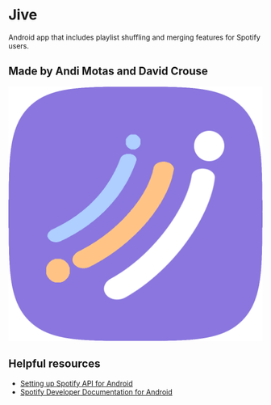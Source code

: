 # Jive

Android app that includes playlist shuffling and merging features for Spotify users.

## Made by Andi Motas and David Crouse

![jive](https://github.com/tyopoyt/jive/blob/develop/app/src/main/res/drawable/jicon.png?raw=true)

## Helpful resources
* [Setting up Spotify API for Android](https://tolkiana.com/how-to-use-spotifys-sdk-in-kotlin/)
* [Spotify Developer Documentation for Android](https://developer.spotify.com/documentation/android/quick-start/#prepare-your-environment)